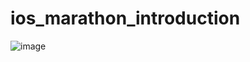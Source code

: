 # ios_marathon_introduction

![image](https://github.com/kekuchh/ios_marathon_introduction/assets/98802601/760bd29c-78f6-4d6f-b387-db97f7f9b92e)

